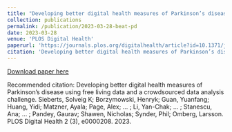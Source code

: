 ```yaml
---
title: "Developing better digital health measures of Parkinson’s disease using free living data and a crowdsourced data analysis challenge"
collection: publications
permalink: /publication/2023-03-28-beat-pd
date: 2023-03-28
venue: 'PLOS Digital Health'
paperurl: 'https://journals.plos.org/digitalhealth/article?id=10.1371/journal.pdig.0000208'
citation: 'Developing better digital health measures of Parkinson’s disease using free living data and a crowdsourced data analysis challenge. Sieberts, Solveig K; Borzymowski, Henryk; Guan, Yuanfang; Huang, Yidi; Matzner, Ayala; Page, Alex; … ; Li, Yan-Chak; … ; Stanescu, Ana; … ; Pandey, Gaurav; Shawen, Nicholas; Synder, Phil; Omberg, Larsson. PLOS Digital Health 2 (3), e0000208. 2023.'
---
```


<a href='https://journals.plos.org/digitalhealth/article?id=10.1371/journal.pdig.0000208'>Download paper here</a>

Recommended citation: Developing better digital health measures of Parkinson’s disease using free living data and a crowdsourced data analysis challenge. Sieberts, Solveig K; Borzymowski, Henryk; Guan, Yuanfang; Huang, Yidi; Matzner, Ayala; Page, Alex; … ; Li, Yan-Chak; … ; Stanescu, Ana; … ; Pandey, Gaurav; Shawen, Nicholas; Synder, Phil; Omberg, Larsson. PLOS Digital Health 2 (3), e0000208. 2023.